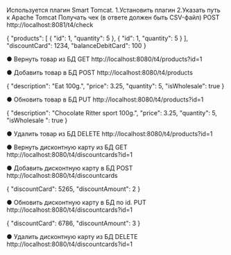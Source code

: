 Используется плагин Smart Tomcat.
1.Установить плагин
2.Указать путь к Apache Tomcat
Получать чек (в ответе должен быть CSV-файл)
POST http://localhost:8081/t4/check

{
"products": [
{
"id": 1,
"quantity": 5
},
{
"id": 1,
"quantity": 5
}
],
"discountCard": 1234,
"balanceDebitCard": 100
}

● Вернуть товар из БД
GET http://localhost:8080/t4/products?id=1

● Добавить товар в БД
POST http://localhost:8080/t4/products

{
"description": "Eat 100g.",
"price": 3.25,
"quantity": 5,
"isWholesale": true
}

● Обновить товар в БД
PUT http://localhost:8080/t4/products?id=1

{
"description": "Chocolate Ritter sport 100g.",
"price": 3.25,
"quantity": 5,
"isWholesale ": true
}

● Удалить товар из БД
DELETE http://localhost:8080/t4/products?id=1

● Вернуть дисконтную карту из БД
GET http://localhost:8080/t4/discountcards?id=1

● Добавить дисконтную карту в БД
POST http://localhost:8080/t4/discountcards

{
"discountCard": 5265,
"discountAmount": 2
}

● Обновить дисконтную карту в БД по id.
PUT http://localhost:8080/t4/discountcards?id=1

{
"discountCard": 6786,
"discountAmount": 3
}

● Удалить дисконтную карту из БД
DELETE http://localhost:8080/t4/discountcards?id=1
